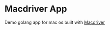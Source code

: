 # Macdriver App

Demo golang app for mac os built with [Macdriver](https://github.com/progrium/macdriver)
